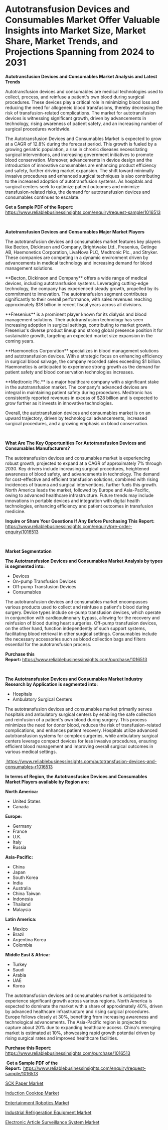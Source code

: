 <p><h1>Autotransfusion Devices and Consumables Market Offer Valuable Insights into Market Size, Market Share, Market Trends, and Projections Spanning from 2024 to 2031</h1></p><p><strong>Autotransfusion Devices and Consumables Market Analysis and Latest Trends</strong></p>
<p><p>Autotransfusion devices and consumables are medical technologies used to collect, process, and reinfuse a patient's own blood during surgical procedures. These devices play a critical role in minimizing blood loss and reducing the need for allogeneic blood transfusions, thereby decreasing the risk of transfusion-related complications. The market for autotransfusion devices is witnessing significant growth, driven by advancements in technology, rising awareness of patient safety, and an increasing number of surgical procedures worldwide.</p><p>The Autotransfusion Devices and Consumables Market is expected to grow at a CAGR of 12.8% during the forecast period. This growth is fueled by a growing geriatric population, a rise in chronic diseases necessitating surgical interventions, and increasing government initiatives to promote blood conservation. Moreover, advancements in device design and the introduction of innovative consumables are enhancing product efficiency and safety, further driving market expansion. The shift toward minimally invasive procedures and enhanced surgical techniques is also contributing to the increased adoption of autotransfusion systems. As hospitals and surgical centers seek to optimize patient outcomes and minimize transfusion-related risks, the demand for autotransfusion devices and consumables continues to escalate.</p></p>
<p><strong>Get a Sample PDF of the Report:&nbsp;</strong> <a href="https://www.reliablebusinessinsights.com/enquiry/request-sample/1016513">https://www.reliablebusinessinsights.com/enquiry/request-sample/1016513</a></p>
<p>&nbsp;</p>
<p><strong>Autotransfusion Devices and Consumables Major Market Players</strong></p>
<p><p>The autotransfusion devices and consumables market features key players like Becton, Dickinson and Company, Brightwake Ltd., Fresenius, Getinge AB, Haemonetics Corporation, LivaNova PLC, Medtronic Plc., and Stryker. These companies are competing in a dynamic environment driven by advancements in medical technology and increasing demand for blood management solutions.</p><p>**Becton, Dickinson and Company** offers a wide range of medical devices, including autotransfusion systems. Leveraging cutting-edge technology, the company has experienced steady growth, propelled by its commitment to innovation. The autotransfusion segment contributes significantly to their overall performance, with sales revenues reaching approximately $18 billion in recent fiscal years across all divisions.</p><p>**Fresenius** is a prominent player known for its dialysis and blood management solutions. Their autotransfusion technology has seen increasing adoption in surgical settings, contributing to market growth. Fresenius's diverse product lineup and strong global presence position it for sustainable growth, targeting an expected market size expansion in the coming years.</p><p>**Haemonetics Corporation** specializes in blood management solutions and autotransfusion devices. With a strategic focus on enhancing efficiency in surgical blood salvage, the company recorded sales exceeding $1 billion. Haemonetics is anticipated to experience strong growth as the demand for patient safety and blood conservation technologies increases.</p><p>**Medtronic Plc.** is a major healthcare company with a significant stake in the autotransfusion market. The company's advanced devices are integral in maintaining patient safety during procedures. Medtronic has consistently reported revenues in excess of $28 billion and is expected to grow further as it invests in innovative technologies.</p><p>Overall, the autotransfusion devices and consumables market is on an upward trajectory, driven by technological advancements, increased surgical procedures, and a growing emphasis on blood conservation.</p></p>
<p>&nbsp;</p>
<p><strong>What Are The Key Opportunities For Autotransfusion Devices and Consumables Manufacturers?</strong></p>
<p><p>The autotransfusion devices and consumables market is experiencing robust growth, projected to expand at a CAGR of approximately 7% through 2030. Key drivers include increasing surgical procedures, heightened awareness of blood safety, and advancements in technology. The demand for cost-effective and efficient transfusion solutions, combined with rising incidences of trauma and surgical interventions, further fuels this growth. North America leads the market, followed by Europe and Asia-Pacific, owing to advanced healthcare infrastructure. Future trends may include innovations in portable devices and integration with digital health technologies, enhancing efficiency and patient outcomes in transfusion medicine.</p></p>
<p><strong>Inquire or Share Your Questions If Any Before Purchasing This Report:</strong> <a href="https://www.reliablebusinessinsights.com/enquiry/pre-order-enquiry/1016513">https://www.reliablebusinessinsights.com/enquiry/pre-order-enquiry/1016513</a></p>
<p>&nbsp;</p>
<p><strong>Market Segmentation</strong></p>
<p><strong>The Autotransfusion Devices and Consumables Market Analysis by types is segmented into:</strong></p>
<p><ul><li>Devices</li><li>On-pump Transfusion Devices</li><li>Off-pump Transfusion Devices</li><li>Consumables</li></ul></p>
<p><p>The autotransfusion devices and consumables market encompasses various products used to collect and reinfuse a patient's blood during surgery. Device types include on-pump transfusion devices, which operate in conjunction with cardiopulmonary bypass, allowing for the recovery and reinfusion of blood during heart surgeries. Off-pump transfusion devices, on the other hand, function independently of such support systems, facilitating blood retrieval in other surgical settings. Consumables include the necessary accessories such as blood collection bags and filters essential for the autotransfusion process.</p></p>
<p><strong>Purchase this Report:&nbsp;</strong><a href="https://www.reliablebusinessinsights.com/purchase/1016513">https://www.reliablebusinessinsights.com/purchase/1016513</a></p>
<p>&nbsp;</p>
<p><strong>The Autotransfusion Devices and Consumables Market Industry Research by Application is segmented into:</strong></p>
<p><ul><li>Hospitals</li><li>Ambulatory Surgical Centers</li></ul></p>
<p><p>The autotransfusion devices and consumables market primarily serves hospitals and ambulatory surgical centers by enabling the safe collection and reinfusion of a patient's own blood during surgery. This process minimizes the need for donor blood, reduces the risk of transfusion-related complications, and enhances patient recovery. Hospitals utilize advanced autotransfusion systems for complex surgeries, while ambulatory surgical centers leverage compact devices for less invasive procedures, ensuring efficient blood management and improving overall surgical outcomes in various medical settings.</p></p>
<p><a href="https://www.reliablebusinessinsights.com/autotransfusion-devices-and-consumables-r1016513">&nbsp;https://www.reliablebusinessinsights.com/autotransfusion-devices-and-consumables-r1016513</a></p>
<p><strong>In terms of Region, the Autotransfusion Devices and Consumables Market Players available by Region are:</strong></p>
<p>
    <p> <strong> North America: </strong>
        <ul>
            <li>United States</li>
            <li>Canada</li>
        </ul>
        </p> 
    <p> <strong> Europe: </strong>
        <ul>
            <li>Germany</li>
            <li>France</li>
            <li>U.K.</li>
            <li>Italy</li>
            <li>Russia</li>
        </ul>
        </p> 
    <p> <strong> Asia-Pacific: </strong>
        <ul>
            <li>China</li>
            <li>Japan</li>
            <li>South Korea</li>
            <li>India</li>
            <li>Australia</li>
            <li>China Taiwan</li>
            <li>Indonesia</li>
            <li>Thailand</li>
            <li>Malaysia</li>
        </ul>
        </p> 
    <p> <strong> Latin America: </strong>
        <ul>
            <li>Mexico</li>
            <li>Brazil</li>
            <li>Argentina Korea</li>
            <li>Colombia</li>
        </ul>
        </p> 
    <p> <strong> Middle East & Africa: </strong>
        <ul>
            <li>Turkey</li>
            <li>Saudi</li>
            <li>Arabia</li>
            <li>UAE</li>
            <li>Korea</li>
        </ul>
    </p>
    </p>
<p><p>The autotransfusion devices and consumables market is anticipated to experience significant growth across various regions. North America is expected to dominate the market with a share of approximately 40%, driven by advanced healthcare infrastructure and rising surgical procedures. Europe follows closely at 30%, benefiting from increasing awareness and technological advancements. The Asia-Pacific region is projected to capture about 20% due to expanding healthcare access. China's emerging market is estimated at 10%, showcasing rapid growth potential driven by rising surgical rates and improved healthcare facilities.</p></p>
<p><strong>Purchase this Report: </strong><a href="https://www.reliablebusinessinsights.com/purchase/1016513">https://www.reliablebusinessinsights.com/purchase/1016513</a></p>
<p>&nbsp;<strong>Get a Sample PDF of the Report:&nbsp;&nbsp;</strong><a href="https://www.reliablebusinessinsights.com/enquiry/request-sample/1016513">https://www.reliablebusinessinsights.com/enquiry/request-sample/1016513</a></p>
<p><strong></strong></p>
<p><p><a href="https://issuu.com/reportprime-2/docs/sck-paper-market-size-2030.pptx_52e984c86cb9e8">SCK Paper Market</a></p><p><a href="https://www.linkedin.com/pulse/induction-cooktop-market-global-share-ranking-overall-sales-8uatc?trackingId=QcZd62%2BcSB2pEJ0ArBTo8Q%3D%3D">Induction Cooktop Market</a></p><p><a href="https://medium.com/@arteevalith3/navigating-the-global-entertainment-robotics-market-from-trends-to-strategy-for-period-from-2024-to-d86540d8d167">Entertainment Robotics Market</a></p><p><a href="https://github.com/BesaLoshi2000/Market-Research-Report-List-1/blob/main/industrial-refrigeration-equipment-market.md">Industrial Refrigeration Equipment Market</a></p><p><a href="https://medium.com/@arteevalith3/the-comprehensive-electronic-article-surveillance-system-market-research-report-is-essential-for-cb115c403a60">Electronic Article Surveillance System Market</a></p></p>